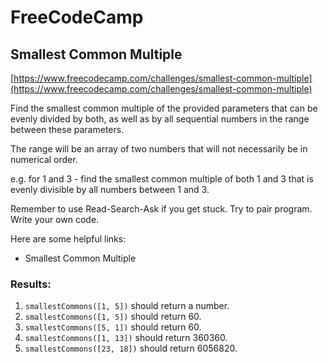 # FreeCodeCamp
## Smallest Common Multiple 

[https://www.freecodecamp.com/challenges/smallest-common-multiple](https://www.freecodecamp.com/challenges/smallest-common-multiple)

Find the smallest common multiple of the provided parameters that can be evenly divided by both, as well as by all sequential numbers in the range between these parameters.

The range will be an array of two numbers that will not necessarily be in numerical order.

e.g. for 1 and 3 - find the smallest common multiple of both 1 and 3 that is evenly divisible by all numbers between 1 and 3.

Remember to use Read-Search-Ask if you get stuck. Try to pair program. Write your own code.

Here are some helpful links:

* Smallest Common Multiple

### Results:
1. `smallestCommons([1, 5])` should return a number.
2. `smallestCommons([1, 5])` should return 60.
3. `smallestCommons([5, 1])` should return 60.
4. `smallestCommons([1, 13])` should return 360360.
5. `smallestCommons([23, 18])` should return 6056820.